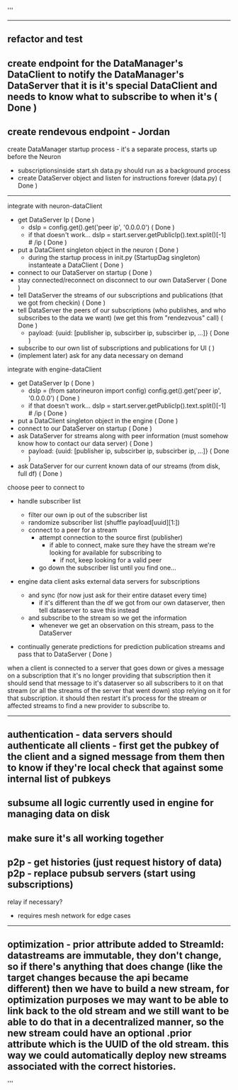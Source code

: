 '''

---
refactor and test
---
create endpoint for the DataManager's DataClient to notify the DataManager's DataServer that it is it's special DataClient and needs to know what to subscribe to when it's ( Done )
---
create rendevous endpoint - Jordan
---
create DataManager startup process - it's a separate process, starts up before the Neuron
- subscriptionsinside start.sh data.py should run as a background process
- create DataServer object and listen for instructions forever (data.py) ( Done )
--- 
integrate with neuron-dataClient
- get DataServer Ip ( Done )
  - dsIp = config.get().get('peer ip', '0.0.0.0') ( Done )
  - if that doesn't work... dsIp = start.server.getPublicIp().text.split()[-1] # /ip ( Done )
- put a DataClient singleton object in the neuron ( Done )
  - during the startup process in init.py (StartupDag singleton) instanteate a DataClient ( Done )
- connect to our DataServer on startup ( Done )
- stay connected/reconnect on disconnect to our own DataServer  ( Done )
- tell DataServer the streams of our subscriptions and publications (that we got from checkin) ( Done )
- tell DataServer the peers of our subscriptions (who publishes, and who subscribes to the data we want) (we get this from "rendezvous" call) ( Done )
  - payload: {uuid: [publisher ip, subscirber ip, subscirber ip, ...]} ( Done )
- subscribe to our own list of subscriptions and publications for UI ( )
- (implement later) ask for any data necessary on demand

integrate with engine-dataClient
- get DataServer Ip ( Done )
  - dsIp = (from satorineuron import config) config.get().get('peer ip', '0.0.0.0') ( Done )
  - if that doesn't work... dsIp = start.server.getPublicIp().text.split()[-1] # /ip ( Done )
- put a DataClient singleton object in the engine ( Done )
- connect to our DataServer on startup ( Done )
- ask DataServer for streams along with peer information (must somehow know how to contact our data server) ( Done )
  - payload: {uuid: [publisher ip, subscirber ip, subscirber ip, ...]} ( Done )
- ask DataServer for our current known data of our streams (from disk, full df) ( Done )

choose peer to connect to
- handle subscriber list
    - filter our own ip out of the subscriber list
    - randomize subscriber list (shuffle payload[uuid][1:])
  - connect to a peer for a stream
    - attempt connection to the source first (publisher)
      - if able to connect, make sure they have the stream we're looking for available for subscribing to
        - if not, keep looking for a valid peer
    - go down the subscriber list until you find one...

- engine data client asks external data servers for subscriptions
  
  - and sync (for now just ask for their entire dataset every time)
    - if it's different than the df we got from our own dataserver, then tell dataserver to save this instead
  - and subscribe to the stream so we get the information
    - whenever we get an observation on this stream, pass to the DataServer
- continually generate predictions for prediction publication streams and pass that to DataServer ( Done )

when a client is connected to a server that goes down or gives a message on a subscription that it's no longer providing that subscription
then it should send that message to it's dataserver so all subscribers to it on that stream (or all the streams of the server that went down)
stop relying on it for that subscription. it should then restart it's process for the stream or affected streams to find a new provider to subscribe to.

---
authentication - data servers should authenticate all clients -
first get the pubkey of the client and a signed message from them
then to know if they're local check that against some internal list of pubkeys
---
subsume all logic currently used in engine for managing data on disk
---
make sure it's all working together
---
p2p - get histories (just request history of data)
p2p - replace pubsub servers (start using subscriptions)
---
relay if necessary?
- requires mesh network for edge cases
---
optimization - prior attribute added to StreamId:
datastreams are immutable, they don't change, so if there's anything that does change 
(like the target changes because the api became different) then we have to build a new
stream, for optimization purposes we may want to be able to link back to the old stream
and we still want to be able to do that in a decentralized manner, so the new stream 
could have an optional .prior attribute which is the UUID of the old stream. this way
we could automatically deploy new streams associated with the correct histories.
---

'''